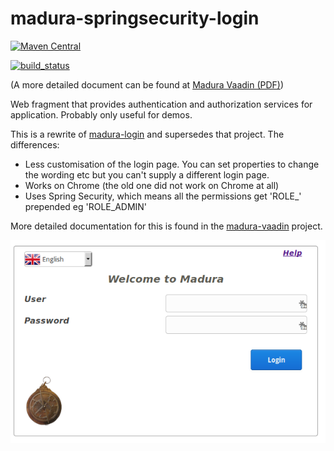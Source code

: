 madura-springsecurity-login
==

[![Maven Central](https://maven-badges.herokuapp.com/maven-central/nz.co.senanque/madura-vaadin-support/badge.svg)](http://mvnrepository.com/artifact/nz.co.senanque/madura-vaadin-support)

[![build_status](https://travis-ci.org/RogerParkinson/madura-vaadin-support.svg?branch=master)](https://travis-ci.org/RogerParkinson/madura-vaadin-support)

(A more detailed document can be found at [Madura Vaadin (PDF)](http://www.madurasoftware.com/madura-vaadin.pdf)) 

Web fragment that provides authentication and authorization services for application.
Probably only useful for demos.

This is a rewrite of [madura-login](../madura-login/README.md) and supersedes that project. The differences:

 * Less customisation of the login page. You can set properties to change the wording etc but you can't supply a different login page.
 * Works on Chrome (the old one did not work on Chrome at all)
 * Uses Spring Security, which means all the permissions get 'ROLE\_' prepended eg 'ROLE\_ADMIN'
  
More detailed documentation for this is found in the [madura-vaadin](../madura-vaadin/README.md) project.

![Default login screen](../madura-vaadin/docs/images/Login.png)